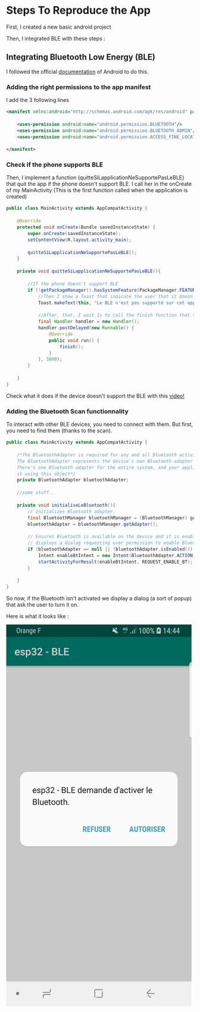 # Steps To Reproduce the App

First, I created a new basic android project

Then, I integrated BLE with these steps : 

## Integrating Bluetooth Low Energy (BLE)

I followed the official [documentation](https://developer.android.com/guide/topics/connectivity/bluetooth-le) of Android to do this.

### Adding the right permissions to the app manifest

I add the 3 following lines

```xml
<manifest xmlns:android="http://schemas.android.com/apk/res/android" package="com.moundapp.esp32_ble">
    
    <uses-permission android:name="android.permission.BLUETOOTH"/>
    <uses-permission android:name="android.permission.BLUETOOTH_ADMIN"/>
    <uses-permission android:name="android.permission.ACCESS_FINE_LOCATION"/>

</manifest>
```

### Check if the phone supports BLE

Then, I implement a function (quitteSiLapplicationNeSupportePasLeBLE)
that quit the app if the phone doesn't support BLE. I call her in the
onCreate of my MainActivity (This is the first function called when the
application is created)

```java
public class MainActivity extends AppCompatActivity {

    @Override
    protected void onCreate(Bundle savedInstanceState) {
        super.onCreate(savedInstanceState);
        setContentView(R.layout.activity_main);

        quitteSiLapplicationNeSupportePasLeBLE();
    }

    private void quitteSiLapplicationNeSupportePasLeBLE(){

        //If the phone doesn't support BLE
        if (!getPackageManager().hasSystemFeature(PackageManager.FEATURE_BLUETOOTH_LE)) {
            //Then I show a Toast that indicate the user that it doesn't support bluetooth
            Toast.makeText(this, "Le BLE n'est pas supporté sur cet appareil!", Toast.LENGTH_SHORT).show();

            //After, that, I wait 1s to call the finish function that terminate the app
            final Handler handler = new Handler();
            handler.postDelayed(new Runnable() {
                @Override
                public void run() {
                    finish();
                }
            }, 1000);
        }

    }
}
```

Check what it does if the device doesn't support the BLE with this
[video!](video/dont_support_ble.mp4)

### Adding the Bluetooth Scan functionnality

To interact with other BLE devices, you need to connect with them. But
first, you need to find them (thanks to the scan).

```java
public class MainActivity extends AppCompatActivity {

    /*The BluetoothAdapter is required for any and all Bluetooth activity.
    The BluetoothAdapter represents the device's own Bluetooth adapter (the Bluetooth radio).
    There's one Bluetooth adapter for the entire system, and your application can interact with
    it using this object*/
    private BluetoothAdapter bluetoothAdapter;

    //some stuff..

    private void initialiseLeBluetooth(){
        // Initializes Bluetooth adapter.
        final BluetoothManager bluetoothManager = (BluetoothManager) getSystemService(Context.BLUETOOTH_SERVICE);
        bluetoothAdapter = bluetoothManager.getAdapter();

        // Ensures Bluetooth is available on the device and it is enabled. If not,
        // displays a dialog requesting user permission to enable Bluetooth.
        if (bluetoothAdapter == null || !bluetoothAdapter.isEnabled()) {
            Intent enableBtIntent = new Intent(BluetoothAdapter.ACTION_REQUEST_ENABLE);
            startActivityForResult(enableBtIntent, REQUEST_ENABLE_BT);
        }

    }
}
``` 

So now, if the Bluetooth isn't activated we display a dialog (a sort of
popup) that ask the user to turn it on.

Here is what it looks like : 

![Screenshot_turn_bluetooth_on](image/Screenshot_turn_bluetooth_on.png)
